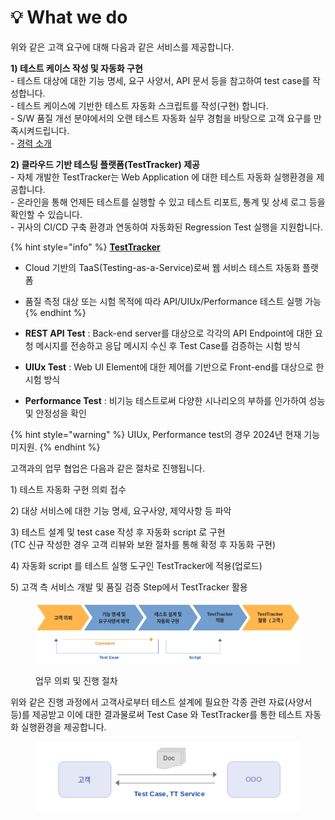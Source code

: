 # 💡 What we do

위와 같은 고객 요구에 대해 다음과 같은 서비스를 제공합니다.

**1) 테스트 케이스 작성 및 자동화 구현**\
&#x20;\- 테스트 대상에 대한 기능 명세, 요구 사양서, API 문서 등을 참고하여 test case를 작성합니다.\
&#x20;\- 테스트 케이스에 기반한 테스트 자동화 스크립트를 작성(구현) 합니다.\
&#x20;\- S/W 품질 개선 분야에서의 오랜 테스트 자동화 실무 경험을 바탕으로 고객 요구를 만족시켜드립니다.\
&#x20;\- [경력 소개](https://app.gitbook.com/o/Jz2ZCXJfF2jNmfW0vWtT/s/OyQOJURT7A693mea4fE4/)



**2) 클라우드 기반 테스팅 플랫폼(TestTracker) 제공** \
&#x20;\- 자체 개발한 TestTracker는 Web Application 에 대한 테스트 자동화 실행환경을 제공합니다.\
&#x20;\- 온라인을 통해 언제든 테스트를 실행할 수 있고 테스트 리포트, 통계 및 상세 로그 등을 확인할 수 있습니다.\
&#x20;\- 귀사의 CI/CD 구축 환경과 연동하여 자동화된 Regression Test 실행을 지원합니다.



{% hint style="info" %}
[**TestTracker**](https://testtracker.net)

* Cloud 기반의 TaaS(Testing-as-a-Service)로써 웹 서비스 테스트 자동화 플랫폼
* 품질 측정 대상 또는 시험 목적에 따라 API/UIUx/Performance 테스트 실행 가능
{% endhint %}

* **REST API Test** : Back-end server를 대상으로 각각의 API Endpoint에 대한 요청 메시지를 전송하고 응답 메시지 수신 후 Test Case를 검증하는 시험 방식
* **UIUx Test** : Web UI Element에 대한 제어를 기반으로 Front-end를 대상으로 한 시험 방식
* **Performance Test** : 비기능 테스트로써 다양한 시나리오의 부하를 인가하여 성능 및 안정성을 확인

{% hint style="warning" %}
UIUx, Performance test의 경우 2024년 현재 기능 미지원.
{% endhint %}



고객과의 업무 협업은 다음과 같은 절차로 진행됩니다.

1\) 테스트 자동화 구현 의뢰 접수

2\) 대상 서비스에 대한 기능 명세, 요구사양, 제약사항 등 파악

3\) 테스트 설계 및 test case 작성 후 자동화 script 로 구현\
&#x20; (TC 신규 작성한 경우 고객 리뷰와 보완 절차를 통해 확정 후 자동화 구현)

4\) 자동화 script 를 테스트 실행 도구인 TestTracker에 적용(업로드)

5\) 고객 측 서비스 개발 및 품질 검증 Step에서 TestTracker 활용

<figure><img src="../.gitbook/assets/image (61).png" alt=""><figcaption><p>업무 의뢰 및 진행 절차</p></figcaption></figure>



위와 같은 진행 과정에서 고객사로부터 테스트 설계에 필요한 각종 관련 자료(사양서 등)를 제공받고 이에 대한 결과물로써 Test Case 와 TestTracker를 통한 테스트 자동화 실행환경을 제공합니다.

<figure><img src="../.gitbook/assets/image (66).png" alt=""><figcaption></figcaption></figure>

